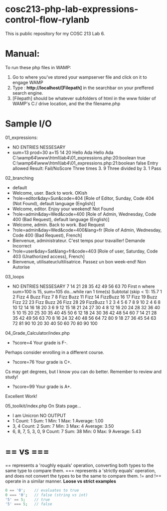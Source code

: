 # cosc213-php-lab-expressions-control-flow-rylanb
This is public repository for my COSC 213 Lab 6.

# Manual:
To run these php files in WAMP:
1. Go to where you've stored your wampserver file and click on it to engage WAMP
2. Type : **http://localhost/[Filepath]** in the searchbar on your preffered search engine.
3. [Filepath] should be whatever subfolders of html in the www folder of WAMP's C:/ drive location, and the the filename.php

# Sample I/O
01_expressions:
- NO ENTRIES NESSESARY
- sum=13 prod=30 a=15 14 20 Hello Ada Hello Ada
C:\wamp64\www\html\lab4\01_expressions.php:20:boolean true
C:\wamp64\www\html\lab4\01_expressions.php:21:boolean false
Entry allowed Result: Fail/NoScore Three times 3.
9
Three divided by 3.
1
Pass

02_branching
- default
- Welcome, user. Back to work. OKish
- ?role=editor&day=Sun&code=404 [Role of Editor, Sunday, Code 404 (Not Found), default language (English)]
- Welcome, editor. Enjoy your weekend! Not Found
- ?role=admin&day=Wed&code=400 [Role of Admin, Wednesday, Code 400 (Bad Request), default language (English)]
- Welcome, admin. Back to work. Bad Request
- ?role=admin&day=Wed&code=400&lang=fr [Role of Admin, Wednesday, Code 400 (Bad Request), French]
- Bienvenue, administrateur.
C'est temps pour travailler!
Demande Incorrect
- ?role=user&day=Sat&lang=fr&code=403 [Role of user, Saturday, Code 403 (Unathorized access), French]
- Bienvenue, utilisateur/ultilisatrice.
Passez un bon week-end!
Non Autorise

03_loops
- NO ENTRIES NESSESARY
7 14 21 28 35 42 49 56 63 70 First n where sum>100 is 15, sum=105
do...while ran 1 time(s)
Subtotal (skip < 1): 15.7
1 2 Fizz 4 Buzz Fizz 7 8 Fizz Buzz 11 Fizz 14 FizzBuzz 16 17 Fizz 19 Buzz Fizz 22 23 Fizz Buzz 26 Fizz 28 29 FizzBuzz
1		2	3	4	5	6	7	8	9	10
2		4	6	8	10	12	14	16	18	20
3		6	9	12	15	18	21	24	27	30
4		8	12	16	20	24	28	32	36	40
5		10	15	20	25	30	35	40	45	50
6		12	18	24	30	36	42	48	54	60
7		14	21	28	35	42	49	56	63	70
8		16	24	32	40	48	56	64	72	80
9		18	27	36	45	54	63	72	81	90
10  20	30	40	50	60	70	80	90	100

04_Grade_Calculator/index.php
- ?score=4
Your grade is F-.

Perhaps consider enrolling in a different course.
- ?score=76
Your grade is C+.

Cs may get degrees, but I know you can do better. Remember to review and study!
- ?score=99
Your grade is A+.

Excellent Work!

05_toolkit/index.php
On Stats page...
- I am Unicron
NO OUTPUT
- 1
Count: 1
Sum: 1
Min: 1
Max: 1
Average: 1.00
- 3, 4
Count: 2
Sum: 7
Min: 3
Max: 4
Average: 3.50
- 6, 8, 7, 5, 3, 0, 9
Count: 7
Sum: 38
Min: 0
Max: 9
Average: 5.43



# == vs ===
== represents a 'roughly equals' operation, converting both types to the same type to compare them.
=== represents a 'strictly equals' operation, and does not convert the types to be the same to compare them.
!= and !== operate in a similar manner.
**Loose vs strict examples**
```php
0 == '0';    // evaluates to true
0 === '0';   // false (string vs int)
'5' == 5;    // true
'5' === 5;   // false
```


